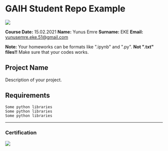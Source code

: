 # GAIH Student Repo Example
![](img/logo.png)

**Course Date:** 15.02.2021
**Name:** Yunus Emre
**Surname:** EKE
**Email:** yunusemre.eke.51@gmail.com

**Note:** Your homeworks can be formats like ".ipynb" and ".py". **Not ".txt" files!!** Make sure that your codes works.  

## Project Name
Description of your project.

## Requirements
```
Some python libraries
Some python libraries
Some python libraries
```
---

### Certification
![](img/certificate_ex.png)

